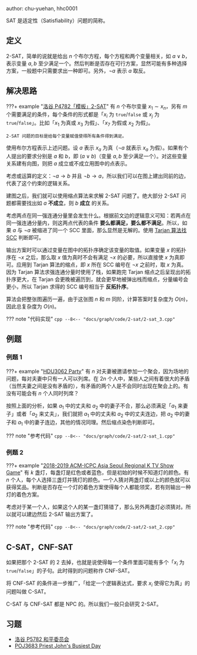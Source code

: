 author: chu-yuehan, hhc0001

SAT 是适定性（Satisfiability）问题的简称。

## 定义

2-SAT，简单的说就是给出 $n$ 个布尔方程，每个方程和两个变量相关，如 $a \vee b$，表示变量 $a, b$ 至少满足一个。然后判断是否存在可行方案，显然可能有多种选择方案，一般题中只需要求出一种即可。另外，$\neg a$ 表示 $a$ 取反。

## 解决思路

???+ example "[洛谷 P4782「模板」2-SAT](https://www.luogu.com.cn/problem/P4782)"
    有 $n$ 个布尔变量 $x_1\sim x_n$，另有 $m$ 个需要满足的条件，每个条件的形式都是「$x_i$ 为 `true`/`false` 或 $x_j$ 为 `true`/`false`」。比如「$x_1$ 为真或 $x_3$ 为假」、「$x_7$ 为假或 $x_2$ 为假」。
    
    2-SAT 问题的目标是给每个变量赋值使得所有条件得到满足。

使用布尔方程表示上述问题。设 $a$ 表示 $x_a$ 为真（$\neg a$ 就表示 $x_a$ 为假）。如果有个人提出的要求分别是 $a$ 和 $b$，即 $(a \vee b)$（变量 $a, b$ 至少满足一个）。对这些变量关系建有向图，则把 $a$ 成立或不成立用图中的点表示。

考虑或运算的定义：$\neg a\to b$ 并且 $\neg b\to a$，所以我们可以在图上建出同前的边，代表了这个约束的逻辑关系。

建图之后，我们就可以使用缩点算法来求解 2-SAT 问题了。绝大部分 2-SAT 问题都需要找出如 $a$  **不成立**，则 $b$  **成立** 的关系。

考虑两点在同一强连通分量里会发生什么。根据前文边的逻辑意义可知：若两点在同一强连通分量内，则这两点代表的条件 **要么都满足，要么都不满足**。所以，如果 $a$ 与 $\neg a$ 被缩进了同一个 SCC 里面，那么显然是无解的。使用 [Tarjan 算法找 SCC](./scc.md) 判断即可。

输出方案时可以通过变量在图中的拓扑序确定该变量的取值。如果变量 $x$ 的拓扑序在 $\neg x$ 之后，那么取 $x$ 值为真时不会有满足 $\neg x$ 的必要，所以直接使 $x$ 为真即可。应用到 Tarjan 算法的缩点，即 $x$ 所在 SCC 编号在 $\neg x$ 之前时，取 $x$ 为真。因为 Tarjan 算法求强连通分量时使用了栈，如果跑完 Tarjan 缩点之后呈现出的拓扑序更大，在 Tarjan 会更晚被遍历到，就会更早地被弹出栈而缩点，分量编号会更小，所以 Tarjan 求得的 SCC 编号相当于 **反拓扑序**。

算法会把整张图遍历一遍，由于这张图 $n$ 和 $m$ 同阶，计算答案时复杂度为 $O(n)$，因此总复杂度为 $O(n)$。

??? note "代码实现"
    ```cpp
    --8<-- "docs/graph/code/2-sat/2-sat_3.cpp"
    ```

## 例题

### 例题 1

???+ example "[HDU3062 Party](https://acm.hdu.edu.cn/showproblem.php?pid=3062)"
    有 $n$ 对夫妻被邀请参加一个聚会，因为场地的问题，每对夫妻中只有一人可以列席。在 $2n$ 个人中，某些人之间有着很大的矛盾（当然夫妻之间是没有矛盾的），有矛盾的两个人是不会同时出现在聚会上的。有没有可能会有 $n$ 个人同时列席？

按照上面的分析，如果 $a_1$ 中的丈夫和 $a_2$ 中的妻子不合，那么必须满足「$a_1$ 来妻子」或者「$a_2$ 来丈夫」，我们就把 $a_1$ 中的丈夫和 $a_2$ 中的丈夫连边，把 $a_2$ 中的妻子和 $a_1$ 中的妻子连边，其他的情况同理。然后缩点染色判断即可。

??? note "参考代码"
    ```cpp
    --8<-- "docs/graph/code/2-sat/2-sat_1.cpp"
    ```

### 例题 2

???+ example "[2018-2019 ACM-ICPC Asia Seoul Regional K TV Show Game](https://codeforces.com/gym/101987/problem/K)"
    有 $k$ 盏灯，每盏灯是红色或者蓝色，但是初始的时候不知道灯的颜色。有 $n$ 个人，每个人选择三盏灯并猜灯的颜色。一个人猜对两盏灯或以上的颜色就可以获得奖品。判断是否存在一个灯的着色方案使得每个人都能领奖，若有则输出一种灯的着色方案。

考虑对于某一个人，如果这个人的某一盏灯猜错了，那么另外两盏灯必须猜对。所以就可以建边然后 2-SAT 输出方案了。

??? note "参考代码"
    ```cpp
    --8<-- "docs/graph/code/2-sat/2-sat_2.cpp"
    ```

## C-SAT，CNF-SAT

如果把那个 2-SAT 的 2 去掉，也就是说使得每一个条件里面可能有多个「$x_i$ 为 `true`/`false`」的子句。此时得到的问题称作 CNF-SAT。

将 CNF-SAT 的条件进一步推广，「给定一个逻辑表达式，要求 $x_i$ 使得它为真」的问题叫做 C-SAT。

C-SAT 与 CNF-SAT 都是 NPC 的。所以我们一般只会研究 2-SAT。

## 习题

-   [洛谷 P5782 和平委员会](https://www.luogu.com.cn/problem/P5782)
-   [POJ3683 Priest John's Busiest Day](http://poj.org/problem?id=3683)
